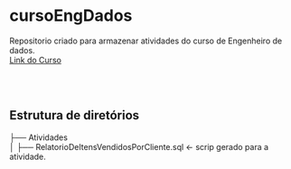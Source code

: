 # cursoEngDados
Repositorio criado para armazenar atividades do curso de Engenheiro de dados.
<br>
<a href="udemy.com/course/engenheiro-de-dados">Link do Curso</a></p>
<br>
<br>
## Estrutura de diretórios

├── Atividades
<br>
│   ├── RelatorioDeItensVendidosPorCliente.sql       <- scrip gerado para a atividade.
